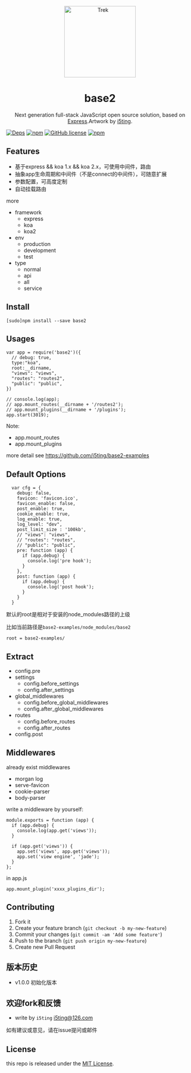 <div align="center">

<p><a href="https://camo.githubusercontent.com/16aa0232aa5d0e57a0632d37d11a1ba7c814f364/687474703a2f2f7472656b6a732e636f6d2f696d616765732f7472656b2d6c6f676f2e737667" target="_blank"><img src="https://camo.githubusercontent.com/16aa0232aa5d0e57a0632d37d11a1ba7c814f364/687474703a2f2f7472656b6a732e636f6d2f696d616765732f7472656b2d6c6f676f2e737667" alt="Trek" data-canonical-src="http://trekjs.com/images/trek-logo.svg" style="max-width:100%;height:12rem;"></a></p>

<h1><a id="user-content-trek" class="anchor" href="#trek" aria-hidden="true"><span class="octicon octicon-link"></span></a>base2</h1>

<p>Next generation full-stack JavaScript open source solution, based on <a href="http://expressjs.com/">Express</a>.Artwork by <a href="http://www.github.com/i5ting/">i5ting</a>.</p>

</div>


[![Deps](https://david-dm.org/i5ting/base2.svg)](https://david-dm.org/i5ting/base2) 
[![npm](https://img.shields.io/npm/v/base2.svg)](https://www.npmjs.com/package/base2)
[![GitHub license](https://img.shields.io/badge/license-MIT-blue.svg)](https://raw.githubusercontent.com/i5ting/base2/master/LICENSE.md)
[![npm](https://img.shields.io/npm/dt/base2.svg)](https://www.npmjs.com/package/base2)

## Features

- 基于express && koa 1.x && koa 2.x，可使用中间件，路由
- 抽象app生命周期和中间件（不是connect的中间件），可随意扩展
- 参数配置，可高度定制
- 自动挂载路由

more

- framework
  - express
  - koa
  - koa2
- env
  - production
  - development
  - test
- type
  - normal
  - api
  - all
  - service

## Install

    [sudo]npm install --save base2

## Usages

```
var app = require('base2')({
  // debug: true,
  type:"koa",
  root:__dirname,
  "views": "views",
  "routes": "routes2",
  "public": "public",
})

// console.log(app);
// app.mount_routes(__dirname + '/routes2');
// app.mount_plugins(__dirname + '/plugins');
app.start(3019);
```

Note:

- app.mount_routes
- app.mount_plugins

more detail see https://github.com/i5ting/base2-examples

## Default Options

```
  var cfg = {
    debug: false,
    favicon: 'favicon.ico',
    favicon_enable: false,
    post_enable: true,
    cookie_enable: true,
    log_enable: true,
    log_level: "dev",
    post_limit_size : '100kb',
    // "views": "views",
    // "routes": "routes",
    // "public": "public",
    pre: function (app) {
      if (app.debug) {
        console.log('pre hook');
      }
    },
    post: function (app) {
      if (app.debug) {
        console.log('post hook');
      }
    }
  }
```

默认的root是相对于安装的node_modules路径的上级

比如当前路径是`base2-examples/node_modules/base2`

```
root = base2-examples/
```

## Extract

- config.pre
- settings
  - config.before_settings
  - config.after_settings
- global_middlewares
  - config.before_global_middlewares
  - config.after_global_middlewares
- routes
  - config.before_routes
  - config.after_routes
- config.post

## Middlewares

already exist middlewares

- morgan log
- serve-favicon
- cookie-parser
- body-parser

write a middleware by yourself:

```
module.exports = function (app) {
  if (app.debug) {
    console.log(app.get('views'));
  }
  
  if (app.get('views')) {
    app.set('views', app.get('views'));
    app.set('view engine', 'jade');
  }
};
```

in app.js


```
app.mount_plugin('xxxx_plugins_dir');
```

## Contributing

1. Fork it
2. Create your feature branch (`git checkout -b my-new-feature`)
3. Commit your changes (`git commit -am 'Add some feature'`)
4. Push to the branch (`git push origin my-new-feature`)
5. Create new Pull Request

## 版本历史

- v1.0.0 初始化版本

## 欢迎fork和反馈

- write by `i5ting` i5ting@126.com

如有建议或意见，请在issue提问或邮件

## License

this repo is released under the [MIT
License](http://www.opensource.org/licenses/MIT).
